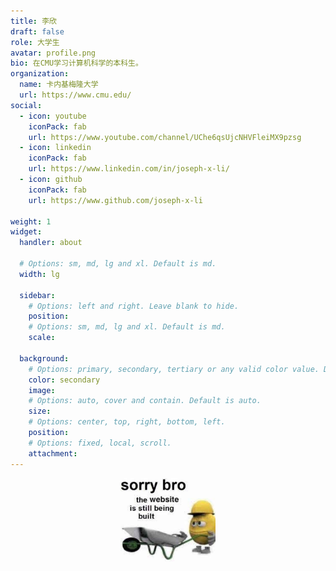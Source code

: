 ```yaml
---
title: 李欣
draft: false
role: 大学生
avatar: profile.png
bio: 在CMU学习计算机科学的本科生。
organization:
  name: 卡内基梅隆大学
  url: https://www.cmu.edu/
social:
  - icon: youtube
    iconPack: fab
    url: https://www.youtube.com/channel/UChe6qsUjcNHVFleiMX9pzsg
  - icon: linkedin
    iconPack: fab
    url: https://www.linkedin.com/in/joseph-x-li/
  - icon: github
    iconPack: fab
    url: https://www.github.com/joseph-x-li

weight: 1
widget:
  handler: about

  # Options: sm, md, lg and xl. Default is md.
  width: lg

  sidebar:
    # Options: left and right. Leave blank to hide.
    position:
    # Options: sm, md, lg and xl. Default is md.
    scale:
  
  background:
    # Options: primary, secondary, tertiary or any valid color value. Default is primary.
    color: secondary
    image:
    # Options: auto, cover and contain. Default is auto.
    size:
    # Options: center, top, right, bottom, left.
    position:
    # Options: fixed, local, scroll.
    attachment: 
---
```

<img src="/404.jpeg" alt="你好" style="display: block; margin-left: auto; margin-right: auto; width: 30%;">